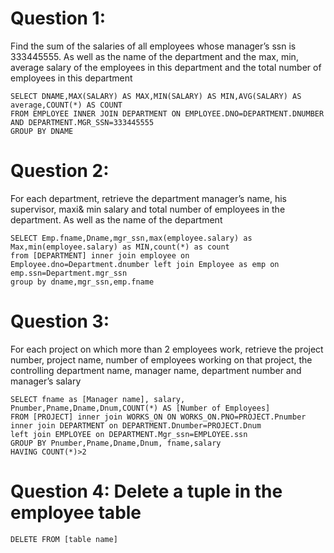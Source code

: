 # Question 1:
Find the sum of the salaries of all employees whose manager’s ssn is 333445555.
As well as the name of the department and the max, min, average salary of the employees in this department
and the total number of employees in this department
``` TSQL
SELECT DNAME,MAX(SALARY) AS MAX,MIN(SALARY) AS MIN,AVG(SALARY) AS average,COUNT(*) AS COUNT 
FROM EMPLOYEE INNER JOIN DEPARTMENT ON EMPLOYEE.DNO=DEPARTMENT.DNUMBER AND DEPARTMENT.MGR_SSN=333445555
GROUP BY DNAME
```
# Question 2:
For each department, retrieve the department manager’s name, his supervisor, maxi& min salary
and total number of employees in the department. As well as the name of the department
``` TSQL
SELECT Emp.fname,Dname,mgr_ssn,max(employee.salary) as Max,min(employee.salary) as MIN,count(*) as count
from [DEPARTMENT] inner join employee on
Employee.dno=Department.dnumber left join Employee as emp on emp.ssn=Department.mgr_ssn
group by dname,mgr_ssn,emp.fname
``` 
 
# Question 3: 
For each project on which more than 2 employees work, retrieve the project number, project name, number of employees working on that project,
the controlling department name, manager name, department number and manager’s salary
``` TSQL
SELECT fname as [Manager name], salary, Pnumber,Pname,Dname,Dnum,COUNT(*) AS [Number of Employees]  
FROM [PROJECT] inner join WORKS_ON ON WORKS_ON.PNO=PROJECT.Pnumber 
inner join DEPARTMENT on DEPARTMENT.Dnumber=PROJECT.Dnum
left join EMPLOYEE on DEPARTMENT.Mgr_ssn=EMPLOYEE.ssn
GROUP BY Pnumber,Pname,Dname,Dnum, fname,salary
HAVING COUNT(*)>2
```
# Question 4: Delete a tuple in the employee table
``` TSQL
DELETE FROM [table name]
```
